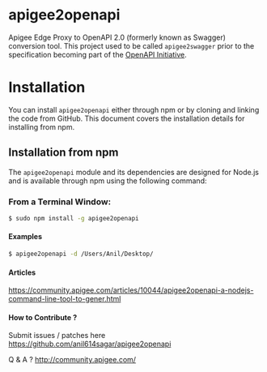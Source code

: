 # apigee2openapi
Apigee Edge Proxy to OpenAPI 2.0 (formerly known as Swagger) conversion tool. This project used to be called `apigee2swagger` prior to the specification becoming part of the [OpenAPI Initiative](https://openapis.org).

# Installation

You can install `apigee2openapi` either through npm or by cloning and linking the code from GitHub.  This document covers the installation details for installing from npm.

## Installation from npm

The `apigee2openapi` module and its dependencies are designed for Node.js and is available through npm using the following command:

### From a Terminal Window:
```bash
$ sudo npm install -g apigee2openapi
```


#### Examples

```bash
$ apigee2openapi -d /Users/Anil/Desktop/
```

#### Articles

https://community.apigee.com/articles/10044/apigee2openapi-a-nodejs-command-line-tool-to-gener.html

#### How to Contribute ?

Submit issues / patches here https://github.com/anil614sagar/apigee2openapi

Q & A ? http://community.apigee.com/
